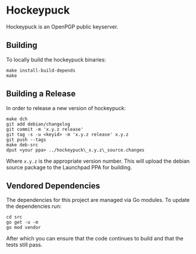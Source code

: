 # Hockeypuck

Hockeypuck is an OpenPGP public keyserver. 

## Building

To locally build the hockeypuck binaries:

    make install-build-depends
    make

## Building a Release

In order to release a new version of hockeypuck:

    make dch
    git add debian/changelog
    git commit -m 'x.y.z release'
    git tag -s -u <keyid> -m 'x.y.z release' x.y.z
    git push --tags
    make deb-src
    dput <your ppa> ../hockeypuck\_x.y.z\_source.changes

Where `x.y.z` is the appropriate version number.
This will upload the debian source package to the Launchpad PPA for building.

## Vendored Dependencies

The dependencies for this project are managed via Go modules.
To update the dependencies run:

    cd src
    go get -u -m
    go mod vendor

After which you can ensure that the code continues to build and
that the tests still pass.
